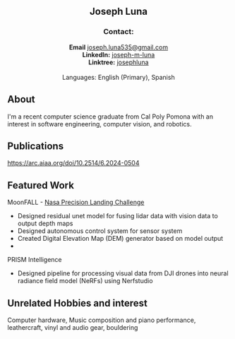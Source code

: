 <div align="center">
  <h2>Joseph Luna</h2>

  <h3>Contact:</h3>
  <p>
    <strong>Email</strong> <a href="mailto:joseph.luna535@gmail.com">joseph.luna535@gmail.com</a><br>
    <strong>LinkedIn:</strong> <a href="https://www.linkedin.com/in/joseph-m-luna/">joseph-m-luna</a><br>
    <strong>Linktree:</strong> <a href="https://linktr.ee/josephluna">josephluna</a><br><br>
    Languages: English (Primary), Spanish
  </p>
</div>

## About
I'm a recent computer science graduate from Cal Poly Pomona with an interest in software engineering, computer vision, and robotics.

## Publications
https://arc.aiaa.org/doi/10.2514/6.2024-0504

## Featured Work
MoonFALL - <a href="https://www.precisionlanding1.nasatechleap.org/winners.html">Nasa Precision Landing Challenge</a>
* Designed residual unet model for fusing lidar data with vision data to output depth maps
* Designed autonomous control system for sensor system
* Created Digital Elevation Map (DEM) generator based on model output
* 

PRISM Intelligence
* Designed pipeline for processing visual data from DJI drones into neural radiance field model (NeRFs) using Nerfstudio

## Unrelated Hobbies and interest
Computer hardware, Music composition and piano performance, leathercraft, vinyl and audio gear, bouldering
